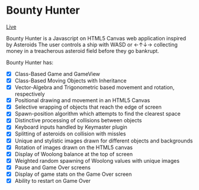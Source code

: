 # Bounty Hunter

[Live][live]

[live]: http://www.mikebudnick.com/bountyhunter

Bounty Hunter is a Javascript on HTML5 Canvas web application inspired by Asteroids
The user controls a ship with WASD or ←↑↓→ collecting money in a treacherous asteroid
field before they go bankrupt.


Bounty Hunter has:

<!-- This is a Markdown checklist. Use it to keep track of your progress! -->

- [x] Class-Based Game and GameView
- [x] Class-Based Moving Objects with Inheritance
- [x] Vector-Algebra and Trigonometric based movement and rotation, respectively
- [x] Positional drawing and movement in an HTML5 Canvas
- [x] Selective wrapping of objects that reach the edge of screen
- [x] Spawn-position algorithm which attempts to find the clearest space
- [x] Distinctive processing of collisions between objects
- [x] Keyboard inputs handled by Keymaster plugin
- [x] Splitting of asteroids on collision with missles
- [x] Unique and stylistic images drawn for different objects and backgrounds
- [x] Rotation of images drawn on the HTML5 canvas
- [x] Display of Woolong balance at the top of screen
- [x] Weighted random spawning of Woolong values with unique images
- [x] Pause and Game Over screens
- [x] Display of game stats on the Game Over screen
- [x] Ability to restart on Game Over
